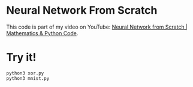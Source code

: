 # Neural Network From Scratch

This code is part of my video on YouTube: [Neural Network from Scratch | Mathematics & Python Code](https://www.youtube.com/watch?v=pauPCy_s0Ok).

# Try it!

```
python3 xor.py
python3 mnist.py
```
